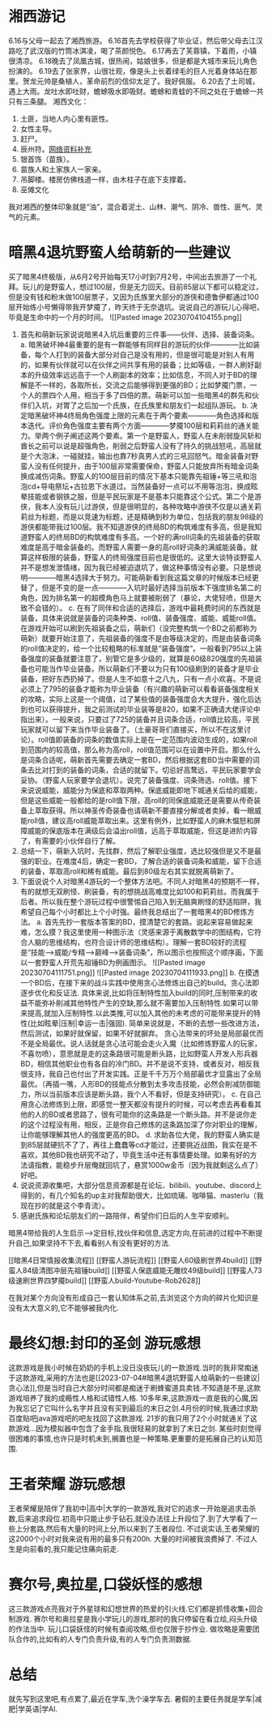 # 湘西游记
  6.16与父母一起去了湘西旅游。
  6.16首先去学校获得了毕业证，然后带父母去江汉路吃了武汉版的竹筒冰淇凌，喝了茶颜悦色。
  6.17再去了芙蓉镇，下着雨，小镇很清凉。
  6.18晚去了凤凰古城，很热闹，姑娘很多，但是都是大城市来玩儿角色扮演的。
  6.19去了张家界，山很壮观，像是头上长着绿毛的巨人光着身体站在那里。贺龙元帅是桑植人，革命前烈的信仰太足了。我好佩服。
  6.20去了土司城，遇上大雨。龙吐水即吐财，蟾蜍吸水即吸财。蟾蜍和青蛙的不同之处在于蟾蜍一共只有三条腿。
  湘西文化：
  1. 土匪，当地人内心里有匪性。
  2. 女性主导。
  3. 赶尸。
  4. 辰州符。[网络资料补充](https://www.douban.com/group/topic/53593107/?_i=8435637-14ocSn)
  5. 银首饰（苗族）。
  6. 苗族人和土家族人一家亲。
  7. 吊脚楼。楼房仿佛栈道一样，由木柱子在底下支撑着。
  8. 巫傩文化

  我对湘西的整体印象就是“浊”，混合着泥土、山林、潮气、阴冷、兽性、匪气、灵气的元素。

# 暗黑4退坑野蛮人给萌新的一些建议
买了暗黑4终极版，从6月2号开始每天17小时到7月2号，中间出去旅游了一个礼拜。玩儿的是野蛮人，想过100层，但是无力回天。目前85层以下都可以稳定过，但是没有钱和粉末做100层票子，又因为氏族里大部分的游侠和德鲁伊都通过100层开始练小号懒得带我开梦魇了，昨天终于无奈退坑。说说自己的游玩儿心得吧，毕竟是生命中的一个月的时间。
![[Pasted image 20230704104155.png]]

1. 首先和萌新玩家说说暗黑4入坑后重要的三件事——伙伴、选择、装备词条。
	a. 暗黑破坏神4最重要的是有一群能够有同样目的游玩的伙伴————比如装备，每个人打到的装备大部分对自己是没有用的，但是很可能是对别人有用的，如果有伙伴就可以在伙伴之间共享有用的装备；比如等级，一群人刷好副本的升级效率远远高于一个人刷副本的效率；比如信息，不同人对于BD的理解是不一样的，各取所长，交流之后能够得到更强的BD；比如梦魇门票，一个人的票四个人用，相当于多了四倍的票。萌新可以加一些暗黑4的群先和伙伴们入坑，对胃了之后加一个氏族，在氏族里和朋友们一起组队游玩。
	b. 决定暗黑破坏神4终局角色强度上限的元素在于两个要素————角色选择和版本迭代。评价角色强度主要有两个方面————梦魇100层和莉莉丝的通关能力。举两个例子阐述这两个要素。第一个是野蛮人，野蛮人在未削弱旋风斩和酋长之前可以说是超强角色，削弱之后野蛮人没有了持久的挑战怒吼，高层就是个大泡沫，一碰就挂，输出也靠7秒真男人式的三吼回怒气。暗金装备对野蛮人没有任何提升，由于100层非常需要保命，野蛮人只能放弃所有暗金词条换成减伤词条。野蛮人的100层目前的情况下基本只能靠先祖锤+等三吼和泡泡cd+导电祭坛+古拉恩下水道过。当然装备好一点可以不用等泡泡，换成眩晕技能或者钢铁之服，但是平民玩家是不是基本只能靠这个公式。第二个是游侠，我本人没有玩儿过游侠，但是很明显的，各种攻略中游侠不仅是以通关莉莉丝为标题，而是以竞速为标题，还是精确到秒为单位，包括我的朋友98级的游侠都能带我过100层。我不知道游侠的终局BD的构筑难度有多高，但是我知道野蛮人的终局BD的构筑难度有多高。一个好的满roll词条的先祖装备的获取难度是高于暗金装备的。而野蛮人需要一身的高roll好词条的满威能装备。就算这样极限的装备，野蛮人的终局强度目前也是很低的。这里大谈特谈野蛮人并不是想发泄情绪，因为我已经被迫退坑了，做这种事情没有必要。只是想说明————暗黑4选择大于努力。可能萌新看到我这篇文章的时候版本已经更替了，但是不变的是一点————入坑时最好选择当前版本下强度排名第二的角色，因为排名第一的超模角色马上就要被削弱了（暴论，大佬轻喷，但是大致不会错的）。
	c. 在有了同伴和合适的选择后，游戏中最耗费时间的东西就是装备，具体来说就是装备的词条种类、roll值、装备强度、威能、威能roll值。在游戏开始可以刷到先祖装备之后，萌新们（没完整构筑一个BD之前都称为萌新）就要开始注意了，先祖装备的强度不是由等级决定的，而是由装备词条的roll值决定的，给一个比较粗略的标准就是“装备强度”。一般看到795以上装备强度的装备就要注意了，别管它是多少级的，就算是60级820强度的先祖装备也可能当作毕业装备。所以萌新们不要以为只有100级刷到的装备才是毕业装备，把好东西扔掉了。但是人生不如意十之八九，只有一点小欢喜。不是说必须上了795的装备才能称为毕业装备（有兴趣的萌新可以看看装备强度相关的攻略，实际上这是一个阈值，过了某些值的装备强度会大大提升，强化后达到也可以获得提升，我之前测试的毕业装等是820，如果不正确请大佬评论中指出来）。一般来说，只要过了725的装备并且词条合适，roll值比较高，平民玩家就可以留下来当作毕业装备了。（土豪哥哥们直接买，所以不在这里讨论）。roll值即装备的词条的数值实际上是在一定范围内波动生成的，如果roll到范围内的较高值，那么称为高roll，roll值范围可以在设置中开启。那么什么是词条合适呢，萌新首先需要去确定一套BD，然后根据这套BD当中需要的词条去比对打到的装备的词条，合适的就留下。切忌好高鹜远，平民玩家要学会妥协。（野蛮人玩家要学会退坑）。说完了装备强度、词条筛选、roll值。接下来说说威能，威能分为保底和萃取两种。保底威能即地下城通关后给的威能，但是这些威能一般都给的是roll值下限，高roll的同保底威能还是需要从传奇装备上萃取获得。所以神圣传奇装备也请萌新不要直接分解或者卖掉，看一眼威能roll值，建议高roll威能萃取出来。这里有例外，比如野蛮人的麻木愠怒和屏障威能的保底版本在满级后会溢出roll值，远高于萃取威能，但这是进阶内容了，有需要的小伙伴自行了解。
2. 总结一下，萌新入坑时，先找群，然后了解职业强度，选比较强但是又不是最强的职业。在难度4后，确定一套BD，了解合适的装备词条和威能，留下合适的装备，萃取高roll和稀有威能。最后到80级左右其实就脱离萌新了。
3. 下面说说个人对暗黑4游玩的一个整体方法吧。不同人对暗黑4的预期不一样，有的就想无双刷怪、刷装备，有的想挑战高难度比如100和莉莉丝。而我属于后者。所以我在整个游玩过程中很警惕自己陷入到无脑爽刷怪的舒适陷阱，我希望自己每个小时都比上个小时强。最终我总结出了一套暗黑4的BD修炼方法。
	a. 首先先抄一套版本答案的BD，摸清楚它的套路。说起来容易做起来难，怎么摸？我这里使用一种图示法（灵感来源于离散数学中的图结构，它符合人脑的思维结构，也符合设计师的思维结构）。理解一套BD较好的流程是“技能-->威能/专精-->巅峰-->装备词条”，所以图示也按照这个顺序画，下面以一套野蛮人开荒先祖锤BD为例画图示。
	![[Pasted image 20230704111751.png]]
![[Pasted image 20230704111933.png]]
	b. 在摸透一个BD后，在接下来的战斗实践中使用贪心法修炼出自己的build。贪心法即逐步优化和反证法.
	具体来说,比如将压制特性加入build的同时,压制带来的收益不能弥补削减其他特性产生的空缺,那么就不需要加入压制特性.如果可以带来提高,就加入压制特性.以此类推,可以加入其他的未考虑的可能带来提升的特性(比如眩晕|压制|幸运一击|强固).
	简单来说就是，不断的去想一些改进方法，然后测试，如果好就保留，如果不好就摒弃。
	贪心法带来的坏处是局部最优而不是全局最优。说人话就是贪心法可能会走火入魔（比如修炼野蛮人的玩家，不喜勿喷），意思就是走的这条路很可能是断头路，比如野蛮人开发人形兵器BD，相信其他职业也有各自的冷门BD。并不是说不支持，或者反对，相反我很支持，我自己也付出了开发实践。正是千千万万个局部最优才显露出了全局最优。（再插一嘴，人形BD的技能点分散到太多攻击技能，必然会削减防御能力，所以当前版本应该是断头路，我个人不看好，但是支持研究）。
	c. 在自己用贪心法修炼到上限，即感觉一整天都没有提升的时候，可以考虑去再看看其他的人的BD或者思路了，很有可能你的这条路是一个断头路。并不是说你走的这个过程没有用，相反，正是你自己修炼的这条路加深了你对职业的理解，让你能够理解其他人的强度更高的BD。
	d. 求助各位大佬，我的野蛮人确实是到85层就硬抗不了了，再往上蠢蠢等cd才能过，还要挑近战图，我实在是不喜欢，其他BD我也研究不动了，毕竟生活中还有事情要处理。如果有好的方法请指教，能稳步升层俺就回坑了，悬赏1000w金币（因为我就剩这么点了）好吧。
4. 说说资源收集吧，大部分信息资源都是在论坛、bilibili、youtube、discord上得到的，有几个知名的up主对我帮助很大，比如琉璃、咖啡猫、masterlu（我现在抄的就是这个李青流）。
5. 感谢氏族和论坛朋友们的一路陪伴，希望你们日后的人生平安顺利。

暗黑4带给我的人生启示-->定目标,找伙伴和信息,选定方向,在前进的过程中不断提升自己,如果坚持不下去,看看别人有没有更好的方法.

[[暗黑4日常情报收集流程]]
[[野蛮人游玩流程]]
[[野蛮人60级刷世界4build]]
[[野蛮人84级清图冲层先祖锤build]]
[[野蛮人保底威能无雕纹49级build]]
[[野蛮人73级速刷世界四梦魇build]]
[[野蛮人build-Youtube-Rob2628]]

在我对某个方向没有形成自己一套认知体系之前,去浏览这个方向的碎片化知识是没有太大意义的,它不能够被我内化.

# 最终幻想:封印的圣剑 游玩感想
这款游戏是我小时候在奶奶的手机上没日没夜玩儿的一款游戏.当时的我非常痴迷于这款游戏,采用的方法也是[[2023-07-04#暗黑4退坑野蛮人给萌新的一些建议|贪心法]],但是当时自己大部分时间都是痴迷于刷蜂蜜道具卖钱.不知道是不是,这款游戏培养了我的成瘾性人格和试错性人格.
10多年来,这款游戏一直是我的心魔,因为我忘记了它叫什么名字并且没有买到最后的末日之剑.4月份的时候,我通过求助百度贴吧java游戏吧的吧友找回了这款游戏.
21岁的我只用了2个小时就通关了这款游戏...因为模拟器中包含了金手指,我很轻易的就拿到了末日之剑.
某些时刻觉得很困难的事情,也许只是时机未到,搁置也是一种策略.更重要的是拓展自己的认知范围.

# 王者荣耀 游玩感想
王者荣耀是陪伴了我初中|高中|大学的一款游戏,我对它的追求一开始是追求击杀数,后来追求段位.初高中只能止步于钻石,就没办法往上升段位了.到了大学看了一些上分套路,然后有大量的时间上分,所以来到了王者段位.
不过说实话,王者荣耀的这2000个小时对我来说有用的最多只有200h.
大量的时间被我浪费掉了.
不过人生是向前看的,我只能记住痛向前走.
# 赛尔号,奥拉星,口袋妖怪的感想
这三款游戏点亮我对于外星球和幻想世界的热爱的引火线.它们都是抓怪收集+回合制游戏.
赛尔号和奥拉星是我小学玩儿的游戏,那时的我只停留在看立绘,闷头升级的作法当中.
玩儿口袋妖怪的时候有查阅攻略,但也仅限于抄作业.
做攻略是需要团队合作的,比如有的人专门负责升级,有的人专门负责测数据.

# 总结

就先写到这里吧,有点累了,最近在学车,洗个澡学车去.
暑假的主要任务就是学车|减肥|学英语|学AI.